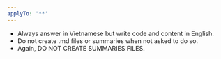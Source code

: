 ```yaml
---
applyTo: '**'
---
```

- Always answer in Vietnamese but write code and content in English.
- Do not create .md files or summaries when not asked to do so.
- Again, DO NOT CREATE SUMMARIES FILES.